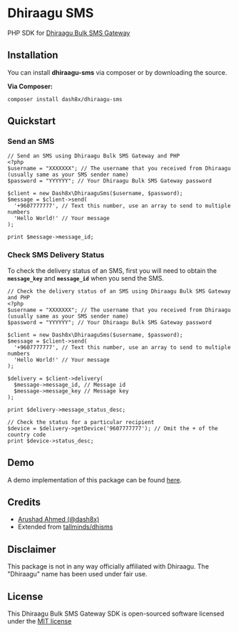 # Dhiraagu SMS
PHP SDK for [Dhiraagu Bulk SMS Gateway](https://bulkmessage.dhiraagu.com.mv)

## Installation
You can install **dhiraagu-sms** via composer or by downloading the source.

**Via Composer:**

```
composer install dash8x/dhiraagu-sms
```

## Quickstart

### Send an SMS

```
// Send an SMS using Dhiraagu Bulk SMS Gateway and PHP
<?php
$username = "XXXXXXX"; // The username that you received from Dhiraagu (usually same as your SMS sender name)
$password = "YYYYYY"; // Your Dhiraagu Bulk SMS Gateway password

$client = new Dash8x\DhiraaguSms($username, $password);
$message = $client->send(
  '+9607777777', // Text this number, use an array to send to multiple numbers
  'Hello World!' // Your message
);

print $message->message_id;
```

### Check SMS Delivery Status

To check the delivery status of an SMS, first you will need to obtain the **`message_key`** and **`message_id`** when you send the SMS.

```
// Check the delivery status of an SMS using Dhiraagu Bulk SMS Gateway and PHP
<?php
$username = "XXXXXXX"; // The username that you received from Dhiraagu (usually same as your SMS sender name)
$password = "YYYYYY"; // Your Dhiraagu Bulk SMS Gateway password

$client = new Dash8x\DhiraaguSms($username, $password);
$message = $client->send(
  '+9607777777', // Text this number, use an array to send to multiple numbers
  'Hello World!' // Your message
);

$delivery = $client->delivery(
  $message->message_id, // Message id
  $message->message_key // Message key
);

print $delivery->message_status_desc;

// Check the status for a particular recipient
$device = $delivery->getDevice('9607777777'); // Omit the + of the country code
print $device->status_desc;
```

## Demo
A demo implementation of this package can be found [here](https://github.com/dash8x/dhiraagu-sms-demo).

## Credits

- [Arushad Ahmed (@dash8x)](http://arushad.org)
- Extended from [tallminds/dhisms](https://packagist.org/packages/tallminds/dhisms)

## Disclaimer

This package is not in any way officially affiliated with Dhiraagu.
The "Dhiraagu" name has been used under fair use.

## License

This Dhiraagu Bulk SMS Gateway SDK is open-sourced software licensed under the [MIT license](http://opensource.org/licenses/MIT)

